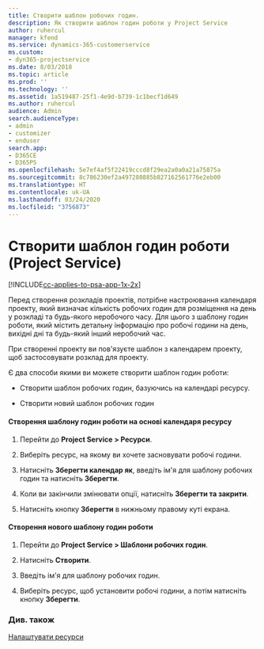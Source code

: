 ```yaml
---
title: Створити шаблон робочих годин.
description: Як створити шаблон годин роботи у Project Service
author: ruhercul
manager: kfend
ms.service: dynamics-365-customerservice
ms.custom:
- dyn365-projectservice
ms.date: 8/03/2018
ms.topic: article
ms.prod: ''
ms.technology: ''
ms.assetid: 1a519487-25f1-4e9d-b739-1c1becf1d649
ms.author: ruhercul
audience: Admin
search.audienceType:
- admin
- customizer
- enduser
search.app:
- D365CE
- D365PS
ms.openlocfilehash: 5e7ef4af5f22419cccd8f29ea2a0a0a21a75875a
ms.sourcegitcommit: 8c786230ef2a497280885b827162561776e2eb00
ms.translationtype: HT
ms.contentlocale: uk-UA
ms.lasthandoff: 03/24/2020
ms.locfileid: "3756873"
---
```

# <a name="create-a-work-hours-template-project-service"></a>Створити шаблон годин роботи (Project Service)

[!INCLUDE[cc-applies-to-psa-app-1x-2x](../includes/cc-applies-to-psa-app-1x-2x.md)]

Перед створення розкладів проектів, потрібне настроювання календаря проекту, який визначає кількість робочих годин для розміщення на день у розкладі та будь-якого неробочого часу. Для цього з шаблону годин роботи, який містить детальну інформацію про робочі години на день, вихідні дні та будь-який інший неробочий час.  
  
 При створенні проекту ви пов'язуєте шаблон з календарем проекту, щоб застосовувати розклад для проекту.  
  
 Є два способи якими ви можете створити шаблон годин роботи:  
  
-   Створити шаблон робочих годин, базуючись на календарі ресурсу.  
  
-   Створити новий шаблон робочих годин  
  
#### <a name="to-create-a-work-hours-template-based-on-a-resources-calendar"></a>Створення шаблону годин роботи на основі календаря ресурсу  
  
1.  Перейти до **Project Service > Ресурси**.  
  
2.  Виберіть ресурс, на якому ви хочете засновувати робочі години.  
  
3.  Натисніть **Зберегти календар як**, введіть ім'я для шаблону робочих годин та натисніть **Зберегти**.  
  
4.  Коли ви закінчили змінювати опції, натисніть **Зберегти та закрити**.  
  
5.  Натисніть кнопку **Зберегти** в нижньому правому куті екрана.  
  
#### <a name="to-create-a-new-work-hours-template"></a>Створення нового шаблону годин роботи  
  
1.  Перейти до **Project Service > Шаблони робочих годин**.  
  
2.  Натисніть **Створити**.  
  
3.  Введіть ім'я для шаблону робочих годин.  
  
4.  Виберіть ресурс, щоб установити робочі години, а потім натисніть кнопку **Зберегти**.  
  
### <a name="see-also"></a>Див. також  
 [Налаштувати ресурси](../project-service/set-up-resources.md)
